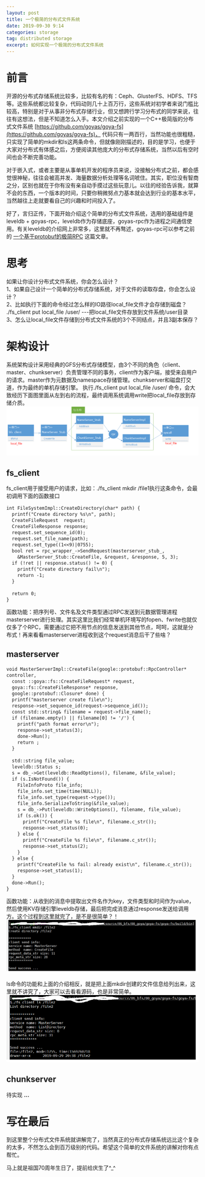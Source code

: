 ```yaml
---
layout: post
title: 一个极简的分布式文件系统
date: 2019-09-30 9:14
categories: storage
tag: distributed storage
excerpt: 如何实现一个极简的分布式文件系统
---
```

# 前言  
开源的分布式存储系统比较多，比较有名的有：Ceph、GlusterFS、HDFS、TFS等。这些系统都比较复杂，代码动则几十上百万行，这些系统对初学者来说门槛比较高，特别是对于从事非分布式存储行业，但又想跨行学习分布式的同学来说，往往有这想法，但是不知道怎么入手。本文介绍之前实现的一个C++极简版的分布式文件系统 [https://github.com/goyas/goya-fs](https://github.com/goyas/goya-fs)， 代码只有一两百行，当然功能也很粗糙，只实现了简单的mkdir和ls这两条命令，但就像刚刚描述的，目的是学习，也便于大家对分布式有体感之后，方便阅读其他庞大的分布式存储系统，当然以后有空时间也会不断完善功能。  

对于嵌入式，或者主要是从事单机开发的程序员来说，没接触分布式之前，都会感觉很神秘，往往会被高并发、海量数据分析处理等名词唬住。其实，职位没有智商之分，区别也就在于你有没有亲自动手摸过这些玩意儿。以往的经验告诉我，就算不会的东西，一个版本的时间，只要你稍微努点力基本就会达到行业的基本水平，当然越往上走就要看自己的兴趣和时间投入了。  

好了，言归正传，下面开始介绍这个简单的分布式文件系统，选用的基础组件是leveldb + goyas-rpc，leveldb作为存储底座，goyas-rpc作为进程之间通信使用。有关leveldb的介绍网上非常多，这里就不再骜述，goyas-rpc可以参考之前的 [一个基于protobuf的极简RPC](https://goyas.github.io/grpc/) 这篇文章。

# 思考  
如果让你设计分布式文件系统，你会怎么设计？  
1、如果自己设计一个简单的分布式存储系统，对于文件的读取存盘，你会怎么设计？  
2、比如执行下面的命令经过怎么样的IO路径local_file文件才会存储到磁盘？
./fs_client put local_file /user/  ---把local_file文件存放到文件系统/user目录  
3、怎么让local_file文件存储到分布式文件系统的3个不同结点，并且3副本保存？  

# 架构设计
系统架构设计采用经典的GFS分布式存储模型，由3个不同的角色（client、master、chunkserver）负责管理不同的事务，client作为客户端，接受来自用户的请求。master作为元数据及namespace存储管理。chunkserver和磁盘打交道，作为最终的单机存储引擎。
执行./fs_client put local_file /user/ 命令，会大致经历下面图里面从左到右的流程，最终调用系统调用write把local_file存放到存储介质。
![](/assets/storage/gfs.png)

## fs_client
fs_client用于接受用户的请求，比如：./fs_client mkdir /file1执行这条命令，会最初调用下面的函数接口  
```
int FileSystemImpl::CreateDirectory(char* path) {
  printf("Create directory %s\n", path);
  CreateFileRequest  request;
  CreateFileResponse response;
  request.set_sequence_id(0);
  request.set_file_name(path);
  request.set_type((1<<9)|0755);
  bool ret = rpc_wrapper_->SendRequest(masterserver_stub_, 
    &MasterServer_Stub::CreateFile, &request, &response, 5, 3);
  if (!ret || response.status() != 0) {
    printf("Create directory fail\n");
    return -1;
  }
  
  return 0;
}
```
函数功能：把序列号、文件名及文件类型通过RPC发送到元数据管理进程masterserver进行处理。其实这里比我们经常单机环境写的fopen、fwrite也就仅仅多了个RPC，需要通过它把不用节点的信息发送到其他节点，呵呵，这就是分布式！再来看看masterserver进程收到这个request消息后干了些啥？

## masterserver
```
void MasterServerImpl::CreateFile(google::protobuf::RpcController* controller,
  const ::goya::fs::CreateFileRequest* request,
  goya::fs::CreateFileResponse* response,
  google::protobuf::Closure* done) {
  printf("masterserver create file\n");
  response->set_sequence_id(request->sequence_id());
  const std::string& filename = request->file_name();
  if (filename.empty() || filename[0] != '/') {
    printf("path format error\n");
    response->set_status(3);
    done->Run();
    return ; 
  }

  std::string file_value;
  leveldb::Status s;
  s = db_->Get(leveldb::ReadOptions(), filename, &file_value);
  if (s.IsNotFound()) {
    FileInfoProto file_info;
    file_info.set_time(time(NULL));
    file_info.set_type(request->type());
    file_info.SerializeToString(&file_value);
    s = db_->Put(leveldb::WriteOptions(), filename, file_value);
    if (s.ok()) {
      printf("CreateFile %s file\n", filename.c_str());
      response->set_status(0);
    } else {
      printf("CreateFile %s file\n", filename.c_str());
      response->set_status(2);
    }
  } else {
    printf("CreateFile %s fail: already exist\n", filename.c_str());
    response->set_status(1);
  }
  done->Run();
}
```
函数功能：从收到的消息中提取出文件名作为key，文件类型和时间作为value，然后使用KV存储引擎leveldb存储，最后把完成消息通过response发送给调用方。这个过程到这里就完了，是不是很简单？！
![](/assets/storage/mkdir.png)

ls命令的功能和上面的介绍相反，就是把上面mkdir创建的文件信息给列出来，这里就不讲究了，大家可以去看看源码，也是非常简单。
![](/assets/storage/list.png)  

## chunkserver  
待实现 **...**

# 写在最后  
到这里整个分布式文件系统就讲解完了，当然真正的分布式存储系统远比这个复杂的太多，不然怎么会到百万级别的代码。希望这个简单的文件系统的讲解对你有点帮忙。  

马上就是祖国70周年生日了，提前给庆生了^_^


